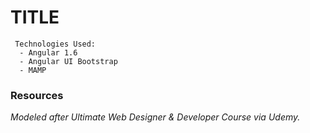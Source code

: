 # TITLE

```
 Technologies Used:
  - Angular 1.6
  - Angular UI Bootstrap
  - MAMP
```

### Resources

_Modeled after Ultimate Web Designer & Developer Course via Udemy._
